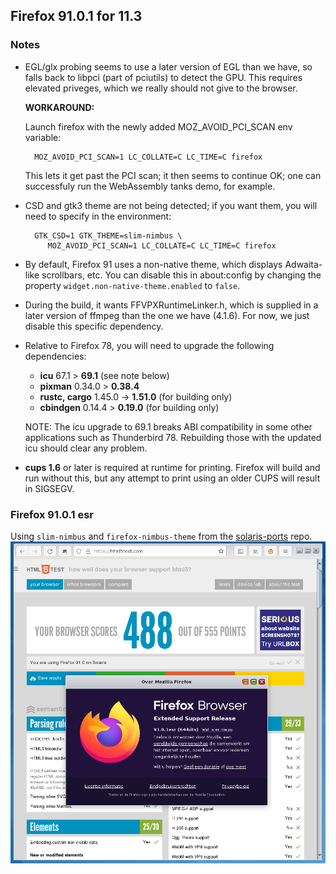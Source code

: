 ## Firefox 91.0.1 for 11.3

### Notes

* EGL/glx probing seems to use a later version of EGL than we have, so
  falls back to libpci (part of pciutils) to detect the GPU.  This requires
  elevated priveges, which we really should not give to the browser.

  **WORKAROUND:**

  Launch firefox with the newly added MOZ_AVOID_PCI_SCAN env variable:
  
        MOZ_AVOID_PCI_SCAN=1 LC_COLLATE=C LC_TIME=C firefox

  This lets it get past the PCI scan; it then seems to continue OK;
  one can successfuly run the WebAssembly tanks demo, for example.
  
* CSD and gtk3 theme are not being detected; if you want them, you will
  need to specify in the environment:

        GTK_CSD=1 GTK_THEME=slim-nimbus \
           MOZ_AVOID_PCI_SCAN=1 LC_COLLATE=C LC_TIME=C firefox

* By default, Firefox 91 uses a non-native theme, which displays Adwaita-
  like scrollbars, etc.  You can disable this in about:config by changing
  the property `widget.non-native-theme.enabled` to `false`.

* During the build, it wants FFVPXRuntimeLinker.h, which
  is supplied in a later version of ffmpeg than the one we have (4.1.6).
  For now, we just disable this specific dependency.

* Relative to Firefox 78, you will need to upgrade the following
  dependencies:

  * **icu** 67.1 > **69.1** (see note below)
  * **pixman** 0.34.0 > **0.38.4**
  * **rustc, cargo** 1.45.0 -> **1.51.0** (for building only)
  * **cbindgen** 0.14.4 > **0.19.0** (for building only)

  NOTE: The icu upgrade to 69.1 breaks ABI compatibility
  in some other applications such as Thunderbird 78.  Rebuilding
  those with the updated icu should clear any problem.

* **cups 1.6** or later is required at runtime for printing.  Firefox
  will build and run without this, but any attempt to print using an
  older CUPS will result in SIGSEGV.

### Firefox 91.0.1 esr

Using `slim-nimbus` and `firefox-nimbus-theme` from the [solaris-ports](https://github.com/RocketMan/solaris-ports/) repo.
![screenshot](https://raw.githubusercontent.com/RocketMan/solaris-userland-legacy/master/components/desktop/firefox-91/screenshot.png "Firefox 91.0.1 esr")
